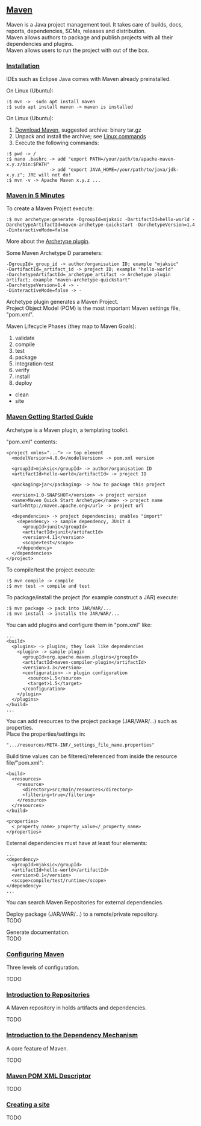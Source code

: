 ## [Maven](https://maven.apache.org/)

Maven is a Java project management tool. It takes care of builds, docs, reports, dependencies, SCMs, releases and distribution.  
Maven allows authors to package and publish projects with all their dependencies and plugins.  
Maven allows users to run the project with out of the box.  

### [Installation](https://maven.apache.org/install.html)

IDEs such as Eclipse Java comes with Maven already preinstalled.  

On Linux (Ubuntu):  
```
:$ mvn ->  sudo apt install maven
:$ sudo apt install maven -> maven is installed
```

On Linux (Ubuntu):  
1) [Download Maven](https://maven.apache.org/download.cgi), suggested archive: binary tar.gz
2) Unpack and install the archive; see [Linux commands](https://github.com/MislavJaksic/BROKENLINK)
3) Execute the following commands:
```
:$ pwd -> /
:$ nano .bashrc -> add "export PATH=/your/path/to/apache-maven-x.y.z/bin:$PATH"
                -> add "export JAVA_HOME=/your/path/to/java/jdk-x.y.z"; JRE will not do!
:$ mvn -v -> Apache Maven x.y.z ...
```

### [Maven in 5 Minutes](https://maven.apache.org/guides/getting-started/maven-in-five-minutes.html)

To create a Maven Project execute:  
```
:$ mvn archetype:generate -DgroupId=mjaksic -DartifactId=hello-world -DarchetypeArtifactId=maven-archetype-quickstart -DarchetypeVersion=1.4 -DinteractiveMode=false
```
More about the [Archetype plugin](https://maven.apache.org/guides/introduction/introduction-to-archetypes.html).

Some Maven Archetype D parameters:  
```
-DgroupId=_group_id -> author/organisation ID; example "mjaksic"
-DartifactId=_artifact_id -> project ID; example "hello-world"
-DarchetypeArtifactId=_archetype_artifact -> Archetype plugin artifact; example "maven-archetype-quickstart"
-DarchetypeVersion=1.4 -> -
-DinteractiveMode=false -> -
```

Archetype plugin generates a Maven Project.  
Project Object Model (POM) is the most important Maven settings file, "pom.xml".  

Maven Lifecycle Phases (they map to Maven Goals):
1) validate
2) compile
3) test
4) package
5) integration-test
6) verify
7) install
8) deploy

* clean
* site

### [Maven Getting Started Guide](https://maven.apache.org/guides/getting-started/index.html)

Archetype is a Maven plugin, a templating toolkit.  

"pom.xml" contents:  
```
<project xmlns="..."> -> top element
  <modelVersion>4.0.0</modelVersion> -> pom.xml version

  <groupId>mjaksic</groupId> -> author/organisation ID
  <artifactId>hello-world</artifactId> -> project ID

  <packaging>jar</packaging> -> how to package this project

  <version>1.0-SNAPSHOT</version> -> project version
  <name>Maven Quick Start Archetype</name> -> project name
  <url>http://maven.apache.org</url> -> project url

  <dependencies> -> project dependencies; enables "import"
    <dependency> -> sample dependency, JUnit 4
      <groupId>junit</groupId>
      <artifactId>junit</artifactId>
      <version>4.11</version>
      <scope>test</scope>
    </dependency>
  </dependencies>
</project>
```

To compile/test the project execute:  
```
:$ mvn compile -> compile
:$ mvn test -> compile and test
```

To package/install the project (for example construct a JAR) execute:  
```
:$ mvn package -> pack into JAR/WAR/...
:$ mvn install -> installs the JAR/WAR/...
```

You can add plugins and configure them in "pom.xml" like:  
```
...
<build>
  <plugins> -> plugins; they look like dependencies
    <plugin> -> sample plugin
      <groupId>org.apache.maven.plugins</groupId>
      <artifactId>maven-compiler-plugin</artifactId>
      <version>3.3</version>
      <configuration> -> plugin configuration
        <source>1.5</source>
        <target>1.5</target>
      </configuration>
    </plugin>
  </plugins>
</build>
...
```

You can add resources to the project package (JAR/WAR/...) such as properties.  
Place the properties/settings in:  
```
".../resources/META-INF/_settings_file_name.properties"
```

Build time values can be filtered/referenced from inside the resource file/"pom.xml":
```
<build>
  <resources>
    <resource>
      <directory>src/main/resources</directory>
      <filtering>true</filtering>
    </resource>
  </resources>
</build>
```
```
<properties>
  <_property_name>_property_value</_property_name>
</properties>
```

External dependencies must have at least four elements:  
```
...
<dependency>
  <groupId>mjaksic</groupId>
  <artifactId>hello-world</artifactId>
  <version>0.1</version>
  <scope>compile/test/runtime</scope>
</dependency>
...
```
You can search Maven Repositories for external dependencies.  

Deploy package (JAR/WAR/...) to a remote/private repository.  
TODO  

Generate documentation.  
TODO  

### [Configuring Maven](https://maven.apache.org/guides/mini/guide-configuring-maven.html)

Three levels of configuration.  

TODO

### [Introduction to Repositories](https://maven.apache.org/guides/introduction/introduction-to-repositories.html)

A Maven repository in holds artifacts and dependencies.  

TODO

### [Introduction to the Dependency Mechanism](https://maven.apache.org/guides/introduction/introduction-to-dependency-mechanism.html)

A core feature of Maven.  

TODO  

### [Maven POM XML Descriptor](https://maven.apache.org/ref/3.6.0/maven-model/maven.html)

TODO  

### [Creating a site](https://maven.apache.org/guides/mini/guide-site.html)

TODO
